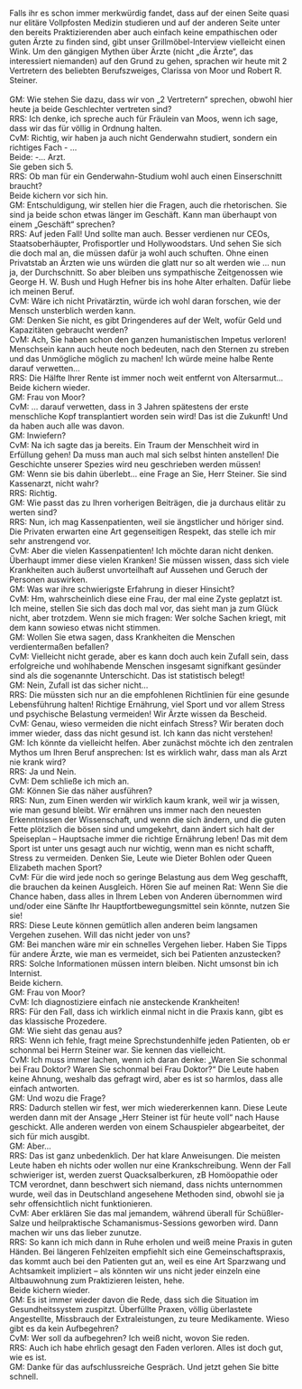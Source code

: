 
Falls ihr es schon immer merkwürdig fandet, dass auf der einen Seite quasi nur elitäre Vollpfosten Medizin studieren und auf der anderen Seite unter den bereits Praktizierenden aber auch einfach keine empathischen oder guten Ärzte zu finden sind, gibt unser Grillmöbel-Interview vielleicht einen Wink.
Um den gängigen Mythen über Ärzte (nicht „die Ärzte“, das interessiert niemanden) auf den Grund zu gehen, sprachen wir heute mit 2 Vertretern des beliebten Berufszweiges, Clarissa von Moor und Robert R. Steiner. 
<br><br>
GM: Wie stehen Sie dazu, dass wir von „2 Vertretern“ sprechen, obwohl hier heute ja beide Geschlechter vertreten sind?
<br>
RRS: Ich denke, ich spreche auch für Fräulein van Moos, wenn ich sage, dass wir das für völlig in Ordnung halten.
<br>
CvM: Richtig, wir haben ja auch nicht Genderwahn studiert, sondern ein richtiges Fach - …
<br>
Beide: -… Arzt.
<br>
Sie geben sich 5.
<br>
RRS: Ob man für ein Genderwahn-Studium wohl auch einen Einserschnitt braucht?
<br>
Beide kichern vor sich hin.
<br>
GM: Entschuldigung, wir stellen hier die Fragen, auch die rhetorischen. Sie sind ja beide schon etwas länger im Geschäft. Kann man überhaupt von einem „Geschäft“ sprechen?
<br>
RRS: Auf jeden Fall! Und sollte man auch. Besser verdienen nur CEOs, Staatsoberhäupter, Profisportler und Hollywoodstars. Und sehen Sie sich die doch mal an, die müssen dafür ja wohl auch schuften. Ohne einen Privatstab an Ärzten wie uns würden die glatt nur so alt werden wie … nun ja, der Durchschnitt. So aber bleiben uns sympathische Zeitgenossen wie George H. W. Bush und Hugh Hefner bis ins hohe Alter erhalten. Dafür liebe ich meinen Beruf.
<br>
CvM: Wäre ich nicht Privatärztin, würde ich wohl daran forschen, wie der Mensch unsterblich werden kann.
<br>
GM: Denken Sie nicht, es gibt Dringenderes auf der Welt, wofür Geld und Kapazitäten gebraucht werden?
<br>
CvM: Ach, Sie haben schon den ganzen humanistischen Impetus verloren! Menschsein kann auch heute noch bedeuten, nach den Sternen zu streben und das Unmögliche möglich zu machen! Ich würde meine halbe Rente darauf verwetten…
<br>
RRS: Die Hälfte Ihrer Rente ist immer noch weit entfernt von Altersarmut…
<br>
Beide kichern wieder.
<br>
GM: Frau von Moor?
<br>
CvM: … darauf verwetten, dass in 3 Jahren spätestens der erste menschliche Kopf transplantiert worden sein wird! Das ist die Zukunft! Und da haben auch alle was davon.
<br>
GM: Inwiefern?
<br>
CvM: Na ich sagte das ja bereits. Ein Traum der Menschheit wird in Erfüllung gehen! Da muss man auch mal sich selbst hinten anstellen! Die Geschichte unserer Spezies wird neu geschrieben werden müssen!
<br>
GM: Wenn sie bis dahin überlebt… eine Frage an Sie, Herr Steiner. Sie sind Kassenarzt, nicht wahr?
<br>
RRS: Richtig.
<br>
GM: Wie passt das zu Ihren vorherigen Beiträgen, die ja durchaus elitär zu werten sind?
<br>
RRS: Nun, ich mag Kassenpatienten, weil sie ängstlicher und höriger sind. Die Privaten erwarten eine Art gegenseitigen Respekt, das stelle ich mir sehr anstrengend vor. 
<br>
CvM: Aber die vielen Kassenpatienten! Ich möchte daran nicht denken. Überhaupt immer diese vielen Kranken! Sie müssen wissen, dass sich viele Krankheiten auch äußerst unvorteilhaft auf Aussehen und Geruch der Personen auswirken.
<br>
GM: Was war ihre schwierigste Erfahrung in dieser Hinsicht?
<br>
CvM: Hm, wahrscheinlich diese eine Frau, der mal eine Zyste geplatzt ist. Ich meine, stellen Sie sich das doch mal vor, das sieht man ja zum Glück nicht, aber trotzdem. Wenn sie mich fragen: Wer solche Sachen kriegt, mit dem kann sowieso etwas nicht stimmen.
<br>
GM: Wollen Sie etwa sagen, dass Krankheiten die Menschen verdientermaßen befallen?
<br>
CvM: Vielleicht nicht gerade, aber es kann doch auch kein Zufall sein, dass erfolgreiche und wohlhabende Menschen insgesamt signifkant gesünder sind als die sogenannte Unterschicht. Das ist statistisch belegt!
<br>
GM: Nein, Zufall ist das sicher nicht… 
<br>
RRS: Die müssten sich nur an die empfohlenen Richtlinien für eine gesunde Lebensführung halten! Richtige Ernährung, viel Sport und vor allem Stress und psychische Belastung vermeiden! Wir Ärzte wissen da Bescheid.
<br>
CvM: Genau, wieso vermeiden die nicht einfach Stress? Wir beraten doch immer wieder, dass das nicht gesund ist. Ich kann das nicht verstehen!
<br>
GM: Ich könnte da vielleicht helfen. Aber zunächst möchte ich den zentralen Mythos um Ihren Beruf ansprechen: Ist es wirklich wahr, dass man als Arzt nie krank wird?
<br>
RRS: Ja und Nein.
<br>
CvM: Dem schließe ich mich an.
<br>
GM: Können Sie das näher ausführen?
<br>
RRS: Nun, zum Einen werden wir wirklich kaum krank, weil wir ja wissen, wie man gesund bleibt. Wir ernähren uns immer nach den neuesten Erkenntnissen der Wissenschaft, und wenn die sich ändern, und die guten Fette plötzlich die bösen sind und umgekehrt, dann ändert sich halt der Speiseplan – Hauptsache immer die richtige Ernährung leben! Das mit dem Sport ist unter uns gesagt auch nur wichtig, wenn man es nicht schafft, Stress zu vermeiden. Denken Sie, Leute wie Dieter Bohlen oder Queen Elizabeth machen Sport? 
<br>
CvM: Für die wird jede noch so geringe Belastung aus dem Weg geschafft, die brauchen da keinen Ausgleich. Hören Sie auf meinen Rat: Wenn Sie die Chance haben, dass alles in Ihrem Leben von Anderen übernommen wird und/oder eine Sänfte Ihr Hauptfortbewegungsmittel sein könnte, nutzen Sie sie! 
<br>
RRS: Diese Leute können gemütlich allen anderen beim langsamen Vergehen zusehen. Will das nicht jeder von uns?
<br>
GM: Bei manchen wäre mir ein schnelles Vergehen lieber. Haben Sie Tipps für andere Ärzte, wie man es vermeidet, sich bei Patienten anzustecken? 
<br>
RRS: Solche Informationen müssen intern bleiben. Nicht umsonst bin ich Internist. 
<br>
Beide kichern.
<br>
GM: Frau von Moor?
<br>
CvM: Ich diagnostiziere einfach nie ansteckende Krankheiten!
<br>
RRS: Für den Fall, dass ich wirklich einmal nicht in die Praxis kann, gibt es das klassische Prozedere.
<br>
GM: Wie sieht das genau aus?
<br>
RRS: Wenn ich fehle, fragt meine Sprechstundenhilfe jeden Patienten, ob er schonmal bei Herrn Steiner war. Sie kennen das vielleicht. 
<br>
CvM: Ich muss immer lachen, wenn ich daran denke: „Waren Sie schonmal bei Frau Doktor? Waren Sie schonmal bei Frau Doktor?“ Die Leute haben keine Ahnung, weshalb das gefragt wird, aber es ist so harmlos, dass alle einfach antworten.
<br>
GM: Und wozu die Frage?
<br>
RRS: Dadurch stellen wir fest, wer mich wiedererkennen kann. Diese Leute werden dann mit der Ansage „Herr Steiner ist für heute voll“ nach Hause geschickt. Alle anderen werden von einem Schauspieler abgearbeitet, der sich für mich ausgibt. 
<br>
GM: Aber…
<br>
RRS: Das ist ganz unbedenklich. Der hat klare Anweisungen. Die meisten Leute haben eh nichts oder wollen nur eine Krankschreibung. Wenn der Fall schwieriger ist, werden zuerst Quacksalberkuren, zB Homöopathie oder TCM verordnet, dann beschwert sich niemand, dass nichts unternommen wurde, weil das in Deutschland angesehene Methoden sind, obwohl sie ja sehr offensichtlich nicht funktionieren.
<br>
CvM: Aber erklären Sie das mal jemandem, während überall für Schüßler-Salze und heilpraktische Schamanismus-Sessions geworben wird. Dann machen wir uns das lieber zunutze.
<br>
RRS: So kann ich mich dann in Ruhe erholen und weiß meine Praxis in guten Händen. Bei längeren Fehlzeiten empfiehlt sich eine Gemeinschaftspraxis, das kommt auch bei den Patienten gut an, weil es eine Art Sparzwang und Achtsamkeit impliziert – als könnten wir uns nicht jeder einzeln eine Altbauwohnung zum Praktizieren leisten, hehe.
<br>
Beide kichern wieder.
<br>
GM: Es ist immer wieder davon die Rede, dass sich die Situation im Gesundheitssystem zuspitzt. Überfüllte Praxen, völlig überlastete Angestellte, Missbrauch der Extraleistungen, zu teure Medikamente. Wieso gibt es da kein Aufbegehren?
<br>
CvM: Wer soll da aufbegehren? Ich weiß nicht, wovon Sie reden.
<br>
RRS: Auch ich habe ehrlich gesagt den Faden verloren. Alles ist doch gut, wie es ist.
<br>
GM: Danke für das aufschlussreiche Gespräch. Und jetzt gehen Sie bitte schnell.
